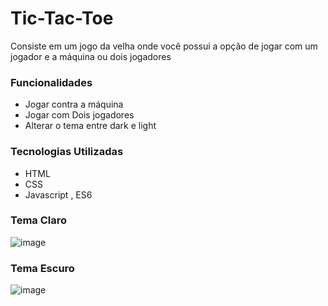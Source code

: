 # Tic-Tac-Toe

Consiste em um jogo da velha onde você possui a opção de jogar com um jogador e a máquina ou dois jogadores

 ### Funcionalidades
 
<ul>
  <li> Jogar contra a máquina </li>
  <li> Jogar com Dois jogadores </li>
  <li> Alterar o tema entre dark e light</li>
</ul>

### Tecnologias Utilizadas

<ul>
  <li> HTML </li>
  <li> CSS </li>
  <li> Javascript , ES6 </li>
</ul>

### Tema Claro

![image](https://user-images.githubusercontent.com/88352349/216200045-6baaa1d3-594f-4753-bfb4-d00e10ffe245.png)

### Tema Escuro 

![image](https://user-images.githubusercontent.com/88352349/216200069-b719a53e-99c6-40ca-a39d-32c60f3399b8.png)

